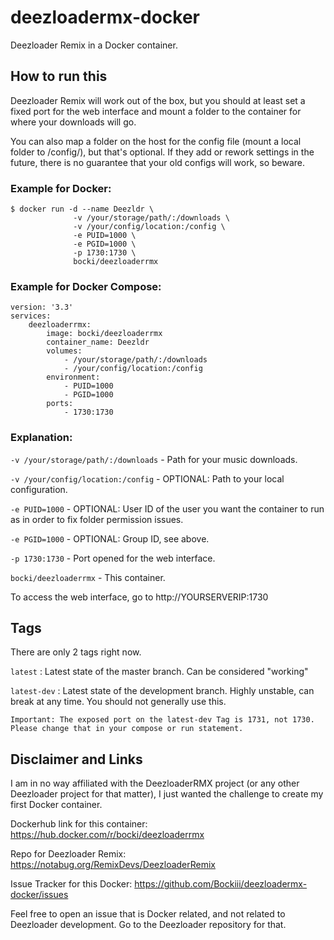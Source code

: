# deezloadermx-docker

Deezloader Remix in a Docker container.

## How to run this

Deezloader Remix will work out of the box, but you should at least set a fixed port for the web interface and mount a folder to the container for where your downloads will go.

You can also map a folder on the host for the config file (mount a local folder to /config/), but that's optional. If they add or rework settings in the future, there is no guarantee that your old configs will work, so beware.

### Example for Docker:
```
$ docker run -d --name Deezldr \
              -v /your/storage/path/:/downloads \
              -v /your/config/location:/config \
              -e PUID=1000 \
              -e PGID=1000 \
              -p 1730:1730 \
              bocki/deezloaderrmx
```

### Example for Docker Compose:
```
version: '3.3'
services:
    deezloaderrmx:
	    image: bocki/deezloaderrmx
        container_name: Deezldr
        volumes:
            - /your/storage/path/:/downloads
            - /your/config/location:/config
        environment:
            - PUID=1000
            - PGID=1000
        ports:
            - 1730:1730
```

### Explanation:

`-v /your/storage/path/:/downloads`     - Path for your music downloads.

`-v /your/config/location:/config`      - OPTIONAL: Path to your local configuration.

`-e PUID=1000`                          - OPTIONAL: User ID of the user you want the container to run as in order to fix folder permission issues.

`-e PGID=1000`                          - OPTIONAL: Group ID, see above.

`-p 1730:1730`                          - Port opened for the web interface.

`bocki/deezloaderrmx`                   - This container.

To access the web interface, go to http://YOURSERVERIP:1730 

## Tags

There are only 2 tags right now.

`latest`      : Latest state of the master branch. Can be considered "working"

`latest-dev`  : Latest state of the development branch. Highly unstable, can break at any time. You should not generally use this.

`Important: The exposed port on the latest-dev Tag is 1731, not 1730. Please change that in your compose or run statement.`

## Disclaimer and Links

I am in no way affiliated with the DeezloaderRMX project (or any other Deezloader project for that matter), I just wanted the challenge to create my first Docker container.

Dockerhub link for this container: https://hub.docker.com/r/bocki/deezloaderrmx

Repo for Deezloader Remix: https://notabug.org/RemixDevs/DeezloaderRemix

Issue Tracker for this Docker: https://github.com/Bockiii/deezloadermx-docker/issues


Feel free to open an issue that is Docker related, and not related to Deezloader development. Go to the Deezloader repository for that.
